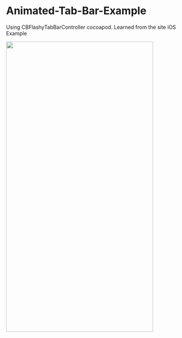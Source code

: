 # Animated-Tab-Bar-Example
Using CBFlashyTabBarController cocoapod. Learned from the site iOS Example

<img src="https://cloud.githubusercontent.com/assets/yourgif.gif" width="400" height="790">
